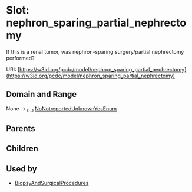 
# Slot: nephron_sparing_partial_nephrectomy


If this is a renal tumor, was nephron-sparing surgery/partial nephrectomy performed?

URI: [https://w3id.org/pcdc/model/nephron_sparing_partial_nephrectomy](https://w3id.org/pcdc/model/nephron_sparing_partial_nephrectomy)


## Domain and Range

None &#8594;  <sub>0..1</sub> [NoNotreportedUnknownYesEnum](NoNotreportedUnknownYesEnum.md)

## Parents


## Children


## Used by

 * [BiopsyAndSurgicalProcedures](BiopsyAndSurgicalProcedures.md)
